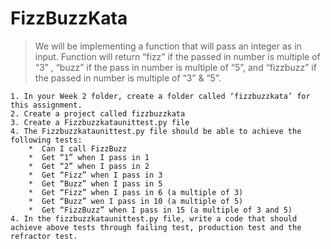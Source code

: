 # FizzBuzzKata 

> We will be implementing a function that will pass an integer as in input. Function will return “fizz” if the passed in number is multiple of “3” , “buzz” if the pass in number is multiple of “5”, and “fizzbuzz” if the passed in number is multiple of “3” & “5”.

    1. In your Week 2 folder, create a folder called ‘fizzbuzzkata’ for this assignment.
    2. Create a project called fizzbuzzkata
    3. Create a Fizzbuzzkataunittest.py file
    4. The Fizzbuzzkataunittest.py file should be able to achieve the following tests:
        *  Can I call FizzBuzz
        *  Get “1” when I pass in 1
        *  Get “2” when I pass in 2
        *  Get “Fizz” when I pass in 3
        *  Get “Buzz” when I pass in 5
        *  Get “Fizz” when I pass in 6 (a multiple of 3)
        *  Get “Buzz” wen I pass in 10 (a multiple of 5)
        *  Get “FizzBuzz” when I pass in 15 (a multiple of 3 and 5)
    4. In the fizzbuzzkataunittest.py file, write a code that should achieve above tests through failing test, production test and the refractor test. 